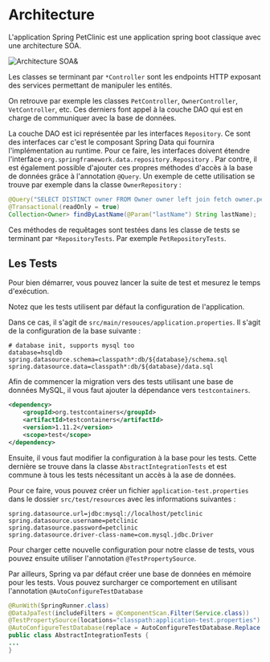 # Architecture

L'application Spring PetClinic est une application spring boot classique avec une architecture SOA. 

![Architecture SOA&](architecture.png)


Les classes se terminant par `*Controller` sont les endpoints HTTP exposant des services permettant de manipuler les entités.

On retrouve par exemple les classes `PetController`, `OwnerController`, `VetController`, etc. 
Ces derniers font appel à la couche DAO qui est en charge de communiquer avec la base de données.

La couche DAO est ici représentée par les interfaces `Repository`. Ce sont des interfaces car c'est le composant Spring Data qui fournira l'implémentation au runtime. 
Pour ce faire, les interfaces doivent étendre l'interface `org.springframework.data.repository.Repository` . Par contre, il est également possible d'ajouter ces propres méthodes d'accès à la base de données grâce à l'annotation `@Query`.
Un exemple de cette utilisation se trouve par exemple dans la classe `OwnerRepository` :

```java
@Query("SELECT DISTINCT owner FROM Owner owner left join fetch owner.pets WHERE owner.lastName LIKE :lastName%")
@Transactional(readOnly = true)
Collection<Owner> findByLastName(@Param("lastName") String lastName);
```

Ces méthodes de requêtages sont testées dans les classe de tests se terminant par `*RepositoryTests`. Par exemple `PetRepositoryTests`.

## Les Tests

Pour bien démarrer, vous pouvez lancer la suite de test et mesurez le temps d'exécution.

Notez que les tests utilisent par défaut la configuration de l'application. 

Dans ce cas, il s'agit de `src/main/resouces/application.properties`. Il s'agit de la configuration de la base suivante :

```
# database init, supports mysql too
database=hsqldb
spring.datasource.schema=classpath*:db/${database}/schema.sql
spring.datasource.data=classpath*:db/${database}/data.sql
```

Afin de commencer la migration vers des tests utilisant une base de données MySQL, il vous faut ajouter la dépendance vers `testcontainers`.

```xml
<dependency>
    <groupId>org.testcontainers</groupId>
    <artifactId>testcontainers</artifactId>
    <version>1.11.2</version>
    <scope>test</scope>
</dependency>
```

Ensuite, il vous faut modifier la configuration à la base pour les tests. Cette dernière se trouve dans la classe `AbstractIntegrationTests` et est commune à tous les tests nécessitant un accès à la ase de données.

Pour ce faire, vous pouvez créer un fichier `application-test.properties` dans le dossier `src/test/resources` avec les informations suivantes :

```
spring.datasource.url=jdbc:mysql://localhost/petclinic
spring.datasource.username=petclinic
spring.datasource.password=petclinic
spring.datasource.driver-class-name=com.mysql.jdbc.Driver
```

Pour charger cette nouvelle configuration pour notre classe de tests, vous pouvez ensuite utiliser l'annotation `@TestPropertySource`. 

Par ailleurs, Spring va par défaut créer une base de données en mémoire pour les tests. Vous pouvez surcharger ce comportement en utilisant l'annotation `@AutoConfigureTestDatabase`


```java
@RunWith(SpringRunner.class)
@DataJpaTest(includeFilters = @ComponentScan.Filter(Service.class))
@TestPropertySource(locations="classpath:application-test.properties")
@AutoConfigureTestDatabase(replace = AutoConfigureTestDatabase.Replace.NONE)
public class AbstractIntegrationTests {
...
}
```




